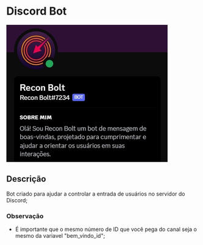 # Discord Bot

![ReconBolt](Recon%20Bolt.jpeg)

## Descrição

Bot criado para ajudar a controlar a entrada de usuários no servidor do Discord;

### Observação

- É importante que o mesmo número de ID que você pega do canal seja o mesmo da variavel "bem_vindo_id";
